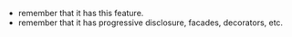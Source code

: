 - remember that it has this feature.
- remember that it has progressive disclosure, facades, decorators, etc.